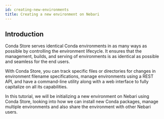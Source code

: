 ```yaml
---
id: creating-new-environments
title: Creating a new environment on Nebari
---
```


## Introduction

Conda Store serves identical Conda environments in as many ways as possible by controlling the environment lifecycle. It ensures that the management, builds, and serving of environments is as identical as possible and seamless for the end users.

With Conda Store, you can track specific files or directories for changes in environment filename specifications, manage environments using a REST API, and have a command-line utility along with a web interface to fully capitalize on all its capabilities.

In this tutorial, we will be initializing a new environment on Nebari using Conda Store, looking into how we can install new Conda packages, manage multiple environments and also share the environment with other Nebari users.

